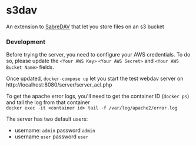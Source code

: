 # s3dav

An extension to [SabreDAV](http://sabre.io/dav/) that let you store files on an s3 bucket

### Development

Before trying the server, you need to configure your AWS credentials. To do so, please update the `<Your AWS Key>` `<Your AWS Secret>` and `<Your AWS Bucket Name>` fields.  

Once updated, `docker-compose up` let you start the test webdav server on http://localhost:8080/server/server_acl.php  

To get the apache error logs, you'll need to get the container ID (`docker ps`) and tail the log from that container  
`docker exec -it <container id> tail -f /var/log/apache2/error.log`

The server has two default users:
- username: `admin` password `admin`
- username `user` password `user`

